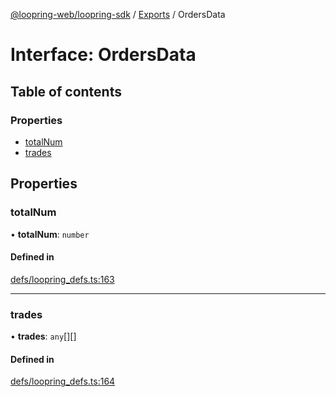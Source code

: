 [@loopring-web/loopring-sdk](../README.md) / [Exports](../modules.md) / OrdersData

# Interface: OrdersData

## Table of contents

### Properties

- [totalNum](OrdersData.md#totalnum)
- [trades](OrdersData.md#trades)

## Properties

### totalNum

• **totalNum**: `number`

#### Defined in

[defs/loopring_defs.ts:163](https://github.com/Loopring/loopring_sdk/blob/077bca2/src/defs/loopring_defs.ts#L163)

___

### trades

• **trades**: `any`[][]

#### Defined in

[defs/loopring_defs.ts:164](https://github.com/Loopring/loopring_sdk/blob/077bca2/src/defs/loopring_defs.ts#L164)
